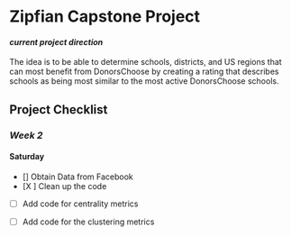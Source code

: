 Zipfian Capstone Project
===

#### _current project direction_
The idea is to be able to determine schools, districts, and US regions that can most benefit from DonorsChoose by creating a rating that describes schools as being most similar to the most active DonorsChoose schools.

## Project Checklist

### _Week 2_

#### Saturday
- [] Obtain Data from Facebook
- [X ] Clean up the code 
- [ ] Add code for centrality metrics
- [ ] Add code for the clustering metrics


